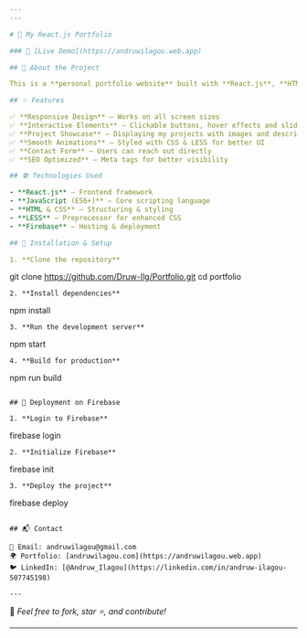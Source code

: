 ```yaml
---
---

# 🚀 My React.js Portfolio

### 🔗 [Live Demo](https://andruwilagou.web.app)

## 📌 About the Project

This is a **personal portfolio website** built with **React.js**, **HTML**, **CSS**, **JavaScript**, and **LESS**. It showcases my skills, projects, and experience in web & mobile app development. The project was deployed using **Firebase Hosting**.

## ✨ Features

✅ **Responsive Design** – Works on all screen sizes  
✅ **Interactive Elements** – Clickable buttons, hover effects and slider
✅ **Project Showcase** – Displaying my projects with images and descriptions
✅ **Smooth Animations** – Styled with CSS & LESS for better UI  
✅ **Contact Form** – Users can reach out directly  
✅ **SEO Optimized** – Meta tags for better visibility

## 🛠️ Technologies Used

- **React.js** – Frontend framework
- **JavaScript (ES6+)** – Core scripting language
- **HTML & CSS** – Structuring & styling
- **LESS** – Preprocessor for enhanced CSS
- **Firebase** – Hosting & deployment

## 🚀 Installation & Setup

1. **Clone the repository**
   ```
   git clone https://github.com/Druw-Ilg/Portfolio.git
   cd portfolio
   ```
2. **Install dependencies**
   ```
   npm install
   ```
3. **Run the development server**
   ```
   npm start
   ```
4. **Build for production**
   ```
   npm run build
   ```

## 🎯 Deployment on Firebase

1. **Login to Firebase**
   ```
   firebase login
   ```
2. **Initialize Firebase**
   ```
   firebase init
   ```
3. **Deploy the project**
   ```
   firebase deploy
   ```

## 📬 Contact

📧 Email: andruwilagou@gmail.com  
🌍 Portfolio: [andruwilagou.com](https://andruwilagou.web.app)  
🐦 LinkedIn: [@Andruw_Ilagou](https://linkedin.com/in/andruw-ilagou-507745198)

---
```


🔹 _Feel free to fork, star ⭐, and contribute!_

---
